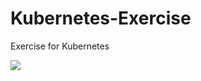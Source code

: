 # Kubernetes-Exercise
Exercise for Kubernetes

<a href = "https://summer-carpenter-efa.notion.site/Kubernetes-1c3e3c109de04e998b3616f64cb36deb" target="_blank"><img src="https://img.shields.io/badge/notion-000000?style=for-the-badge&logo=notion&logoColor=white"></a> 
